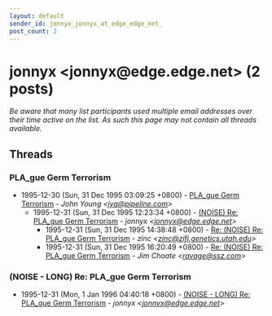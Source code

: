 ```yaml
---
layout: default
sender_id: jonnyx_jonnyx_at_edge_edge_net_
post_count: 2
---
```


# jonnyx <jonnyx<span>@</span>edge.edge.net> (2 posts)

_Be aware that many list participants used multiple email addresses over their time active on the list. As such this page may not contain all threads available._

## Threads

### PLA_gue  Germ Terrorism
+ 1995-12-30 (Sun, 31 Dec 1995 03:09:25 +0800) - [PLA_gue  Germ Terrorism](/archive/1995/12/46f3a0a7287c3b0d0deb8317db5cac2611e1ade75bbb47df19d1b1bd97036b30) - _John Young \<jya@pipeline.com\>_
  + 1995-12-31 (Sun, 31 Dec 1995 12:23:34 +0800) - [(NOISE) Re: PLA_gue  Germ Terrorism](/archive/1995/12/bfbd9284dfb5303d3f4c3ec475016f1930da34d7ee6f82faa096716896fdf5a3) - _jonnyx \<jonnyx@edge.edge.net\>_
    + 1995-12-31 (Sun, 31 Dec 1995 14:38:48 +0800) - [Re: (NOISE) Re: PLA_gue Germ Terrorism](/archive/1995/12/7bf2eef113ee200cdb471997676ed38c8e40bd0db98548bcf99683d3d8a36289) - _zinc \<zinc@zifi.genetics.utah.edu\>_
    + 1995-12-31 (Sun, 31 Dec 1995 16:20:49 +0800) - [Re: (NOISE) Re: PLA_gue  Germ Terrorism](/archive/1995/12/5953dbed4a720271556de9a4b5a4f663dbf11181ac1b37a9a940cfd21260d732) - _Jim Choate \<ravage@ssz.com\>_

### (NOISE - LONG) Re: PLA_gue Germ Terrorism
+ 1995-12-31 (Mon, 1 Jan 1996 04:40:18 +0800) - [(NOISE - LONG) Re: PLA_gue Germ Terrorism](/archive/1995/12/de79d639915b935aa87908b5fca0b996d97222c6fd1008e118bea6980786f9e3) - _jonnyx \<jonnyx@edge.edge.net\>_


